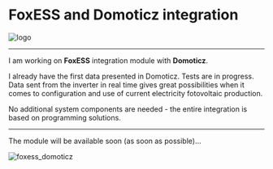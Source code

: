 <p style="text-align:center;"><h1>FoxESS and Domoticz integration</h1>

![logo](https://user-images.githubusercontent.com/119873094/205669316-daead918-ffe2-4aa8-8389-ba3940800aaf.png)

</p>

<hr>

I am working on <b>FoxESS</b> integration module with <b>Domoticz</b>.

I already have the first data presented in Domoticz. Tests are in progress.
Data sent from the inverter in real time gives great possibilities when it comes to configuration and use of current electricity fotovoltaic production.

No additional system components are needed - the entire integration is based on programming solutions.

<hr>

The module will be available soon (as soon as possible)...

![foxess_domoticz](https://user-images.githubusercontent.com/119873094/205668012-5b0a627e-290e-4853-a509-7adb94232130.jpg)
